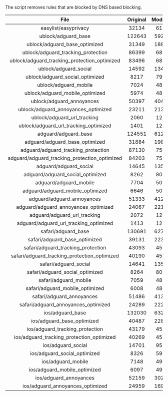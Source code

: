 The script removes rules that are blocked by DNS based blocking.


| File | Original | Modified |
|:----:|:-----:|:-----:|
| easylist/easyprivacy | 32134 | 6196 |
| ublock/adguard_base | 122643 | 59267 |
| ublock/adguard_base_optimized | 31349 | 18818 |
| ublock/adguard_tracking_protection | 86399 | 6822 |
| ublock/adguard_tracking_protection_optimized | 83496 | 6822 |
| ublock/adguard_social | 14592 | 13481 |
| ublock/adguard_social_optimized | 8217 | 7963 |
| ublock/adguard_mobile | 7024 | 4841 |
| ublock/adguard_mobile_optimized | 5974 | 4841 |
| ublock/adguard_annoyances | 50397 | 40423 |
| ublock/adguard_annoyances_optimized | 23211 | 21317 |
| ublock/adguard_url_tracking | 2060 | 1219 |
| ublock/adguard_url_tracking_optimized | 1401 | 1219 |
| adguard/adguard_base | 124551 | 61267 |
| adguard/adguard_base_optimized | 31884 | 19803 |
| adguard/adguard_tracking_protection | 87130 | 7500 |
| adguard/adguard_tracking_protection_optimized | 84203 | 7500 |
| adguard/adguard_social | 14645 | 13541 |
| adguard/adguard_social_optimized | 8262 | 8018 |
| adguard/adguard_mobile | 7704 | 5020 |
| adguard/adguard_mobile_optimized | 6646 | 5020 |
| adguard/adguard_annoyances | 51333 | 41271 |
| adguard/adguard_annoyances_optimized | 24067 | 22154 |
| adguard/adguard_url_tracking | 2072 | 1229 |
| adguard/adguard_url_tracking_optimized | 1413 | 1229 |
| safari/adguard_base | 130691 | 62706 |
| safari/adguard_base_optimized | 39131 | 22371 |
| safari/adguard_tracking_protection | 43093 | 4584 |
| safari/adguard_tracking_protection_optimized | 40190 | 4584 |
| safari/adguard_social | 14641 | 13530 |
| safari/adguard_social_optimized | 8264 | 8011 |
| safari/adguard_mobile | 7059 | 4880 |
| safari/adguard_mobile_optimized | 6008 | 4880 |
| safari/adguard_annoyances | 51486 | 41356 |
| safari/adguard_annoyances_optimized | 24289 | 22262 |
| ios/adguard_base | 132030 | 63222 |
| ios/adguard_base_optimized | 40487 | 22896 |
| ios/adguard_tracking_protection | 43179 | 4591 |
| ios/adguard_tracking_protection_optimized | 40269 | 4591 |
| ios/adguard_social | 14701 | 9541 |
| ios/adguard_social_optimized | 8326 | 5903 |
| ios/adguard_mobile | 7148 | 4918 |
| ios/adguard_mobile_optimized | 6097 | 4918 |
| ios/adguard_annoyances | 52159 | 30241 |
| ios/adguard_annoyances_optimized | 24959 | 16994 |